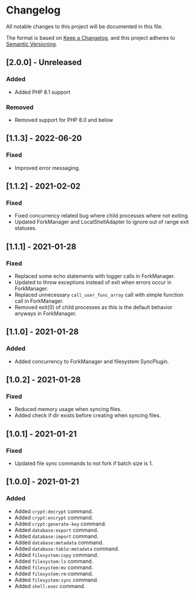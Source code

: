 # Changelog

All notable changes to this project will be documented in this file.

The format is based on [Keep a Changelog](https://keepachangelog.com/en/1.0.0/),
and this project adheres to [Semantic Versioning](https://semver.org/spec/v2.0.0.html).

## [2.0.0] - Unreleased

### Added

- Added PHP 8.1 support

### Removed

- Removed support for PHP 8.0 and below

## [1.1.3] - 2022-06-20

### Fixed

- Improved error messaging.

## [1.1.2] - 2021-02-02

### Fixed

- Fixed concurrency related bug where child processes where not exiting.
- Updated ForkManager and LocalShellAdapter to ignore out of range exit statuses.

## [1.1.1] - 2021-01-28

### Fixed

- Replaced some echo statements with logger calls in ForkManager.
- Updated to throw exceptions instead of exit when errors occur in ForkManager.
- Replaced unnecessary `call_user_func_array` call with simple function call in ForkManager.
- Removed exit(0) of child processes as this is the default behavior anyways in ForkManager.

## [1.1.0] - 2021-01-28

### Added

- Added concurrency to ForkManager and filesystem SyncPlugin.

## [1.0.2] - 2021-01-28

### Fixed

- Reduced memory usage when syncing files.
- Added check if dir exists before creating when syncing files.

## [1.0.1] - 2021-01-21

### Fixed

- Updated file sync commands to not fork if batch size is 1.

## [1.0.0] - 2021-01-21

### Added

- Added `crypt:decrypt` command.
- Added `crypt:encrypt` command.
- Added `crypt:generate-key` command.
- Added `database:export` command.
- Added `database:import` command.
- Added `database:metadata` command.
- Added `database:table:metadata` command.
- Added `filesystem:copy` command.
- Added `filesystem:ls` command.
- Added `filesystem:mv` command.
- Added `filesystem:rm` command.
- Added `filesystem:sync` command.
- Added `shell:exec` command.
